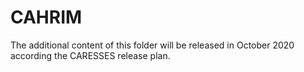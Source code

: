# CAHRIM
The additional content of this folder will be released in October 2020 according the CARESSES release plan.
